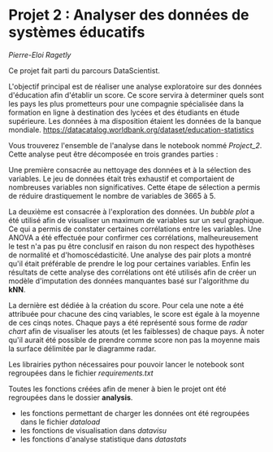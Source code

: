 # Projet 2 : Analyser des données de systèmes éducatifs
*Pierre-Eloi Ragetly*

Ce projet fait parti du parcours DataScientist.  

L'objectif principal est de réaliser une analyse exploratoire sur des données d'éducation afin d'établir un score. Ce score servira à determiner quels sont les pays les plus prometteurs pour une compagnie spécialisée dans la formation en ligne à destination des lycées et des étudiants en étude supérieure. Les données à ma disposition étaient les données de la banque mondiale.
https://datacatalog.worldbank.org/dataset/education-statistics

Vous trouverez l'ensemble de l'analyse dans le notebook nommé *Project_2*.  
Cette analyse peut être décomposée en trois grandes parties :

Une première consacrée au nettoyage des données et à la sélection des variables. Le jeu de données était très exhaustif et comportaient de nombreuses variables non significatives. Cette étape de sélection a permis de réduire drastiquement le nombre de variables de 3665 à 5.

La deuxième est consacrée à l'exploration des données. Un *bubble plot* a été utilisé afin de visualiser un maximum de variables sur un seul graphique. Ce qui a permis de constater certaines corrélations entre les variables. Une ANOVA a été effectuée pour confirmer ces corrélations, malheureusement le test n'a pas pu être conclusif en raison du non respect des hypothèses de normalité et d'homoscédasticité. Une analyse des pair plots a montré qu'il était préférable de prendre le log pour certaines variables. Enfin les résultats de cette analyse des corrélations ont été utilisés afin de créer un modèle d'imputation des données manquantes basé sur l'algorithme du **kNN**.

La dernière est dédiée à la création du score. Pour cela une note a été attribuée pour chacune des cinq variables, le score est égale à la moyenne de ces cinqs notes. Chaque pays a été représenté sous forme de *radar chart* afin de visualiser les atouts (et les faiblesses) de chaque pays. À noter qu'il aurait été possible de prendre comme score non pas la moyenne mais la surface délimitée par le diagramme radar.

Les librairies python nécessaires pour pouvoir lancer le notebook sont regroupées dans le fichier *requirements.txt*

Toutes les fonctions créées afin de mener à bien le projet ont été regroupées dans le dossier **analysis**.
- les fonctions permettant de charger les données ont été regroupées dans le fichier *dataload*
- les fonctions de visualisation dans *datavisu*
- les fonctions d'analyse statistique dans *datastats*
